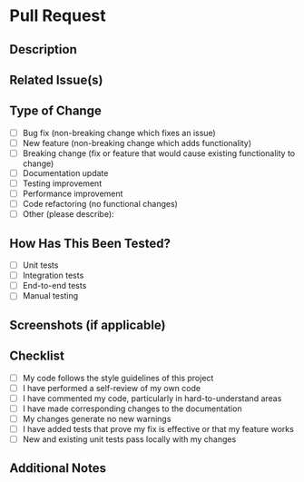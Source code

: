 # Pull Request

## Description

<!-- Provide a brief description of the changes introduced by this PR -->

## Related Issue(s)

<!-- Link to the issue(s) this PR addresses using the syntax: Fixes #123, Resolves #456 -->

## Type of Change

<!-- Mark the appropriate option with an "x" (e.g. [x]) -->

- [ ] Bug fix (non-breaking change which fixes an issue)
- [ ] New feature (non-breaking change which adds functionality)
- [ ] Breaking change (fix or feature that would cause existing functionality to change)
- [ ] Documentation update
- [ ] Testing improvement
- [ ] Performance improvement
- [ ] Code refactoring (no functional changes)
- [ ] Other (please describe):

## How Has This Been Tested?

<!-- Describe the tests you ran to verify your changes -->

- [ ] Unit tests
- [ ] Integration tests
- [ ] End-to-end tests
- [ ] Manual testing

## Screenshots (if applicable)

<!-- Add screenshots to help explain your changes -->

## Checklist

<!-- Mark the appropriate options with an "x" (e.g. [x]) -->

- [ ] My code follows the style guidelines of this project
- [ ] I have performed a self-review of my own code
- [ ] I have commented my code, particularly in hard-to-understand areas
- [ ] I have made corresponding changes to the documentation
- [ ] My changes generate no new warnings
- [ ] I have added tests that prove my fix is effective or that my feature works
- [ ] New and existing unit tests pass locally with my changes

## Additional Notes

<!-- Add any other information about the PR here -->
